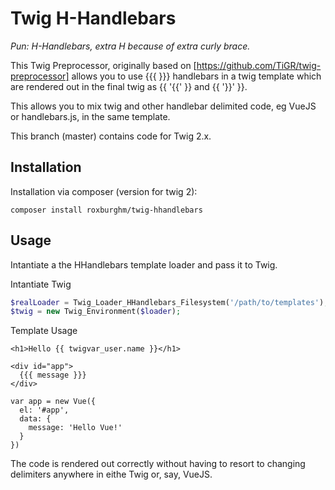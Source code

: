# Twig H-Handlebars

_Pun: H-Handlebars, extra H because of extra curly brace._

This Twig Preprocessor, originally based on [https://github.com/TiGR/twig-preprocessor] allows you to use {{{ }}} handlebars in a twig template which are rendered out in the final twig as {{ '{{' }} and {{ '}}' }}.

This allows you to mix twig and other handlebar delimited code, eg VueJS or handlebars.js, in the same template.

This branch (master) contains code for Twig 2.x.

## Installation

Installation via composer (version for twig 2):

    composer install roxburghm/twig-hhandlebars

## Usage

Intantiate a the HHandlebars template loader and pass it to Twig.

Intantiate Twig

```php
$realLoader = Twig_Loader_HHandlebars_Filesystem('/path/to/templates');
$twig = new Twig_Environment($loader);
```

Template Usage

```twig
<h1>Hello {{ twigvar_user.name }}</h1>

<div id="app">
  {{{ message }}}
</div>

var app = new Vue({
  el: '#app',
  data: {
    message: 'Hello Vue!'
  }
})
```

The code is rendered out correctly without having to resort to changing delimiters anywhere in eithe Twig or, say, VueJS.

